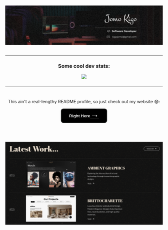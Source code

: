 
![header photo](./public/images/banner.png)


<div style="width: 100%; display: flex; flex-direction: column; align-items: center; gap: 0rem; padding: 0rem;">
  <div style="width: 100%; border-top: 1px solid #484848; margin-top: 1rem; margin-bottom: 0rem;"> </div>

  <h3>Some cool dev stats:</h3>

  <img src="https://github-readme-streak-stats.herokuapp.com/?user=KigoJomo&theme=react&hide_border=false" style="" />

  <div style="width: 100%; border-top: 1px solid #484848; margin-top: 1.5rem; margin-bottom: 1.5rem;"> </div>

  <p>This ain't a real-lengthy README profile, so just check out my website 😎:</p>

  <a href="https://jomokigo.vercel.app" target="_blank">
    <button
      class="" style="background-color: #000000; border: 2px solid #2A2B2A; color: #efefef; font-family: Verdana, Geneva, Tahoma, sans-serif; padding: .05rem 1.5rem; border-radius: .5rem; display: flex; align-items: center; font-weight: 600; cursor: pointer; transition: all .3s ease; margin-left: auto; margin-right: auto;" onmouseover="this.style.backgroundColor='#141414';">
      <span>Right Here</span>
      <span style="margin-bottom: 0.5rem; font-size: 1.75rem;">&rarr;</span>
    </button>
  </a>
</div>

##

<br />

[![Map Screenshot](./public/images/snapshot.png)](https://jomokigo.vercel.app)